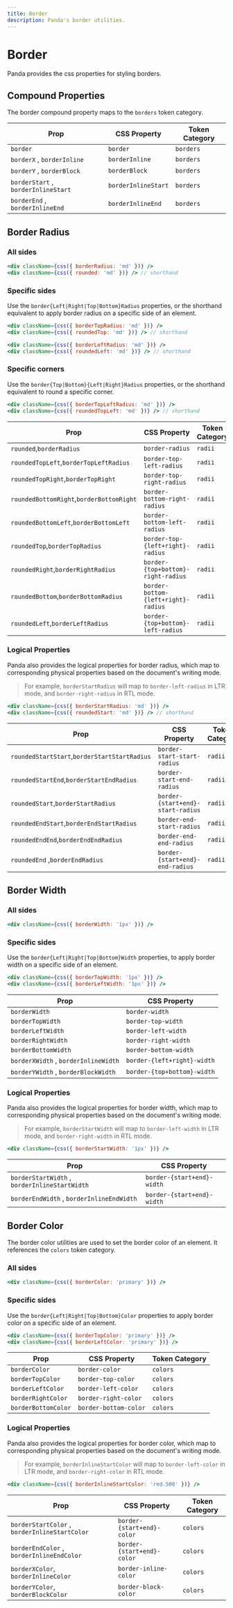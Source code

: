 ```yaml
---
title: Border
description: Panda's border utilities.
---
```


# Border

Panda provides the css properties for styling borders.

## Compound Properties

The border compound property maps to the `borders` token category.

| Prop                                | CSS Property        | Token Category |
| ----------------------------------- | ------------------- | -------------- |
| `border`                            | `border`            | `borders`      |
| `borderX` , `borderInline`          | `borderInline`      | `borders`      |
| `borderY` , `borderBlock`           | `borderBlock`       | `borders`      |
| `borderStart` , `borderInlineStart` | `borderInlineStart` | `borders`      |
| `borderEnd` , `borderInlineEnd`     | `borderInlineEnd`   | `borders`      |

## Border Radius

### All sides

```jsx
<div className={css({ borderRadius: 'md' })} />
<div className={css({ rounded: 'md' })} /> // shorthand
```

### Specific sides

Use the `border{Left|Right|Top|Bottom}Radius` properties, or the shorthand equivalent to apply border radius on a specific side of an element.

```jsx
<div className={css({ borderTopRadius: 'md' })} />
<div className={css({ roundedTop: 'md' })} /> // shorthand

<div className={css({ borderLeftRadius: 'md' })} />
<div className={css({ roundedLeft: 'md' })} /> // shorthand
```

### Specific corners

Use the `border{Top|Bottom}{Left|Right}Radius` properties, or the shorthand equivalent to round a specific corner.

```jsx
<div className={css({ borderTopLeftRadius: 'md' })} />
<div className={css({ roundedTopLeft: 'md' })} /> // shorthand
```

| Prop                                     | CSS Property                        | Token Category |
| ---------------------------------------- | ----------------------------------- | -------------- |
| `rounded`,`borderRadius`                 | `border-radius`                     | `radii`        |
| `roundedTopLeft`,`borderTopLeftRadius`   | `border-top-left-radius`            | `radii`        |
| `roundedTopRight`,`borderTopRight`       | `border-top-right-radius`           | `radii`        |
| `roundedBottomRight`,`borderBottomRight` | `border-bottom-right-radius`        | `radii`        |
| `roundedBottomLeft`,`borderBottomLeft`   | `border-bottom-left-radius`         | `radii`        |
| `roundedTop`,`borderTopRadius`           | `border-top-{left+right}-radius`    | `radii`        |
| `roundedRight`,`borderRightRadius`       | `border-{top+bottom}-right-radius`  | `radii`        |
| `roundedBottom`,`borderBottomRadius`     | `border-bottom-{left+right}-radius` | `radii`        |
| `roundedLeft`,`borderLeftRadius`         | `border-{top+bottom}-left-radius`   | `radii`        |

### Logical Properties

Panda also provides the logical properties for border radius, which map to corresponding physical properties based on the document's writing mode.

> For example, `borderStartRadius` will map to `border-left-radius` in LTR mode, and `border-right-radius` in RTL mode.

```jsx
<div className={css({ borderStartRadius: 'md' })} />
<div className={css({ roundedStart: 'md' })} /> // shorthand
```

| Prop                                         | CSS Property                      | Token Category |
| -------------------------------------------- | --------------------------------- | -------------- |
| `roundedStartStart`,`borderStartStartRadius` | `border-start-start-radius`       | `radii`        |
| `roundedStartEnd`,`borderStartEndRadius`     | `border-start-end-radius`         | `radii`        |
| `roundedStart`,`borderStartRadius`           | `border-{start+end}-start-radius` | `radii`        |
| `roundedEndStart`,`borderEndStartRadius`     | `border-end-start-radius`         | `radii`        |
| `roundedEndEnd`,`borderEndEndRadius`         | `border-end-end-radius`           | `radii`        |
| `roundedEnd` ,`borderEndRadius`              | `border-{start+end}-end-radius`   | `radii`        |

## Border Width

### All sides

```jsx
<div className={css({ borderWidth: '1px' })} />
```

### Specific sides

Use the `border{Left|Right|Top|Bottom}Width` properties, to apply border width on a specific side of an element.

```jsx
<div className={css({ borderTopWidth: '1px' })} />
<div className={css({ borderLeftWidth: '1px' })} />
```

| Prop                                 | CSS Property                |
| ------------------------------------ | --------------------------- |
| `borderWidth`                        | `border-width`              |
| `borderTopWidth`                     | `border-top-width`          |
| `borderLeftWidth`                    | `border-left-width`         |
| `borderRightWidth`                   | `border-right-width`        |
| `borderBottomWidth`                  | `border-bottom-width`       |
| `borderXWidth` , `borderInlineWidth` | `border-{left+right}-width` |
| `borderYWidth` , `borderBlockWidth`  | `border-{top+bottom}-width` |

### Logical Properties

Panda also provides the logical properties for border width, which map to corresponding physical properties based on the document's writing mode.

> For example, `borderStartWidth` will map to `border-left-width` in LTR mode, and `border-right-width` in RTL mode.

```jsx
<div className={css({ borderStartWidth: '1px' })} />
```

| Prop                                          | CSS Property               |
| --------------------------------------------- | -------------------------- |
| `borderStartWidth` , `borderInlineStartWidth` | `border-{start+end}-width` |
| `borderEndWidth` , `borderInlineEndWidth`     | `border-{start+end}-width` |

## Border Color

The border color utilities are used to set the border color of an element. It references the `colors` token category.

### All sides

```jsx
<div className={css({ borderColor: 'primary' })} />
```

### Specific sides

Use the `border{Left|Right|Top|Bottom}Color` properties to apply border color on a specific side of an element.

```jsx
<div className={css({ borderTopColor: 'primary' })} />
<div className={css({ borderLeftColor: 'primary' })} />
```

| Prop                | CSS Property          | Token Category |
| ------------------- | --------------------- | -------------- |
| `borderColor`       | `border-color`        | `colors`       |
| `borderTopColor`    | `border-top-color`    | `colors`       |
| `borderLeftColor`   | `border-left-color`   | `colors`       |
| `borderRightColor`  | `border-right-color`  | `colors`       |
| `borderBottomColor` | `border-bottom-color` | `colors`       |

### Logical Properties

Panda also provides the logical properties for border color, which map to corresponding physical properties based on the document's writing mode.

> For example, `borderInlineStartColor` will map to `border-left-color` in LTR mode, and `border-right-color` in RTL mode.

```jsx
<div className={css({ borderInlineStartColor: 'red.500' })} />
```

| Prop                                        | CSS Property               | Token Category |
| ------------------------------------------- | -------------------------- | -------------- |
| `borderStartColor` , `borderInlineStartColor` | `border-{start+end}-color` | `colors`       |
| `borderEndColor` , `borderInlineEndColor`   | `border-{start+end}-color` | `colors`       |
| `borderXColor`, `borderInlineColor`         | `border-inline-color`      | `colors`       |
| `borderYColor`, `borderBlockColor`          | `border-block-color`       | `colors`       |
